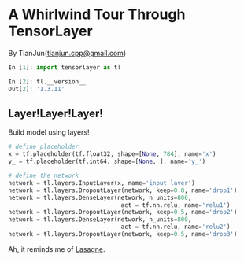 # A Whirlwind Tour Through TensorLayer

By TianJun(tianjun.cpp@gmail.com)



```python
In [1]: import tensorlayer as tl

In [2]: tl.__version__
Out[2]: '1.3.11'
```



## Layer!Layer!Layer!

Build model using layers!

```python
# define placeholder
x = tf.placeholder(tf.float32, shape=[None, 784], name='x')
y_ = tf.placeholder(tf.int64, shape=[None, ], name='y_')

# define the network
network = tl.layers.InputLayer(x, name='input_layer')
network = tl.layers.DropoutLayer(network, keep=0.8, name='drop1')
network = tl.layers.DenseLayer(network, n_units=800,
                                act = tf.nn.relu, name='relu1')
network = tl.layers.DropoutLayer(network, keep=0.5, name='drop2')
network = tl.layers.DenseLayer(network, n_units=800,
                                act = tf.nn.relu, name='relu2')
network = tl.layers.DropoutLayer(network, keep=0.5, name='drop3')
```

Ah, it reminds me of [Lasagne](https://github.com/Lasagne/Lasagne).
